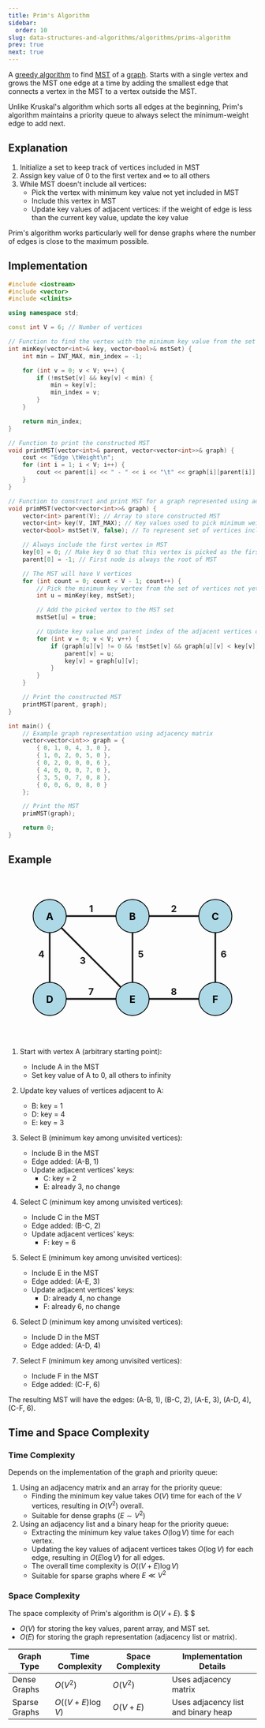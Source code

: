 ```yaml
---
title: Prim's Algorithm
sidebar:
  order: 10
slug: data-structures-and-algorithms/algorithms/prims-algorithm
prev: true
next: true
---
```


A [greedy algorithm](/data-structures-and-algorithms/algorithms/introduction#greedy-algorithm) to find [MST](/data-structures-and-algorithms/data-structures/minimum-spanning-tree/) of a [graph](/data-structures-and-algorithms/data-structures/graph/). Starts with a single vertex and grows the MST one edge at a time by adding the smallest edge that connects a vertex in the MST to a vertex outside the MST.

Unlike Kruskal's algorithm which sorts all edges at the beginning, Prim's algorithm maintains a priority queue to always select the minimum-weight edge to add next.

## Explanation

1. Initialize a set to keep track of vertices included in MST
2. Assign key value of $0$ to the first vertex and $\infty$ to all others
3. While MST doesn't include all vertices:
   - Pick the vertex with minimum key value not yet included in MST
   - Include this vertex in MST
   - Update key values of adjacent vertices: if the weight of edge is less than the current key value, update the key value

Prim's algorithm works particularly well for dense graphs where the number of edges is close to the maximum possible.

## Implementation

```cpp
#include <iostream>
#include <vector>
#include <climits>

using namespace std;

const int V = 6; // Number of vertices

// Function to find the vertex with the minimum key value from the set of vertices not yet included in MST
int minKey(vector<int>& key, vector<bool>& mstSet) {
    int min = INT_MAX, min_index = -1;

    for (int v = 0; v < V; v++) {
        if (!mstSet[v] && key[v] < min) {
            min = key[v];
            min_index = v;
        }
    }

    return min_index;
}

// Function to print the constructed MST
void printMST(vector<int>& parent, vector<vector<int>>& graph) {
    cout << "Edge \tWeight\n";
    for (int i = 1; i < V; i++) {
        cout << parent[i] << " - " << i << "\t" << graph[i][parent[i]] << "\n";
    }
}

// Function to construct and print MST for a graph represented using adjacency matrix
void primMST(vector<vector<int>>& graph) {
    vector<int> parent(V); // Array to store constructed MST
    vector<int> key(V, INT_MAX); // Key values used to pick minimum weight edge
    vector<bool> mstSet(V, false); // To represent set of vertices included in MST

    // Always include the first vertex in MST
    key[0] = 0; // Make key 0 so that this vertex is picked as the first vertex
    parent[0] = -1; // First node is always the root of MST

    // The MST will have V vertices
    for (int count = 0; count < V - 1; count++) {
        // Pick the minimum key vertex from the set of vertices not yet included in MST
        int u = minKey(key, mstSet);

        // Add the picked vertex to the MST set
        mstSet[u] = true;

        // Update key value and parent index of the adjacent vertices of the picked vertex
        for (int v = 0; v < V; v++) {
            if (graph[u][v] != 0 && !mstSet[v] && graph[u][v] < key[v]) {
                parent[v] = u;
                key[v] = graph[u][v];
            }
        }
    }

    // Print the constructed MST
    printMST(parent, graph);
}

int main() {
    // Example graph representation using adjacency matrix
    vector<vector<int>> graph = {
        { 0, 1, 0, 4, 3, 0 },
        { 1, 0, 2, 0, 5, 0 },
        { 0, 2, 0, 0, 0, 6 },
        { 4, 0, 0, 0, 7, 0 },
        { 3, 5, 0, 7, 0, 8 },
        { 0, 0, 6, 0, 8, 0 }
    };

    // Print the MST
    primMST(graph);

    return 0;
}
```

## Example

<svg xmlns="http://www.w3.org/2000/svg" viewBox="0 0 300 200" width="600" height="400" class="mx-auto">
  <style>
    .vertex {
      fill: lightblue;
      stroke: black;
      stroke-width: 1px;
    }
    .edge {
      stroke: currentColor;
      stroke-width: 2px;
    }
    .label {
      font-size: 12px;
      font-weight: bold;
    }
    .weight {
      font-size: .7rem;
      fill: currentColor;
      font-weight: bold;
    }
  </style>

  <!-- Edges -->
  <line x1="50" y1="50" x2="150" y2="50" class="edge" />
  <text x="100" y="45" class="weight" text-anchor="middle">1</text>

  <line x1="150" y1="50" x2="250" y2="50" class="edge" />
  <text x="200" y="45" class="weight" text-anchor="middle">2</text>

  <line x1="50" y1="50" x2="50" y2="150" class="edge" />
  <text x="40" y="100" class="weight" text-anchor="middle">4</text>

  <line x1="50" y1="50" x2="150" y2="150" class="edge" />
  <text x="90" y="108" class="weight" text-anchor="middle">3</text>

  <line x1="150" y1="50" x2="150" y2="150" class="edge" />
  <text x="160" y="100" class="weight" text-anchor="middle">5</text>

  <line x1="250" y1="50" x2="250" y2="150" class="edge" />
  <text x="260" y="100" class="weight" text-anchor="middle">6</text>

  <line x1="50" y1="150" x2="150" y2="150" class="edge" />
  <text x="100" y="145" class="weight" text-anchor="middle">7</text>

  <line x1="150" y1="150" x2="250" y2="150" class="edge" />
  <text x="200" y="145" class="weight" text-anchor="middle">8</text>

  <!-- Vertices -->
  <circle cx="50" cy="50" r="20" class="vertex" />
  <text x="50" y="55" class="label" text-anchor="middle">A</text>

  <circle cx="150" cy="50" r="20" class="vertex" />
  <text x="150" y="55" class="label" text-anchor="middle">B</text>

  <circle cx="250" cy="50" r="20" class="vertex" />
  <text x="250" y="55" class="label" text-anchor="middle">C</text>

  <circle cx="50" cy="150" r="20" class="vertex" />
  <text x="50" y="155" class="label" text-anchor="middle">D</text>

  <circle cx="150" cy="150" r="20" class="vertex" />
  <text x="150" y="155" class="label" text-anchor="middle">E</text>

  <circle cx="250" cy="150" r="20" class="vertex" />
  <text x="250" y="155" class="label" text-anchor="middle">F</text>
</svg>

1. Start with vertex A (arbitrary starting point):

   - Include A in the MST
   - Set key value of A to 0, all others to infinity

2. Update key values of vertices adjacent to A:

   - B: key = 1
   - D: key = 4
   - E: key = 3

3. Select B (minimum key among unvisited vertices):

   - Include B in the MST
   - Edge added: (A-B, 1)
   - Update adjacent vertices' keys:
     - C: key = 2
     - E: already 3, no change

4. Select C (minimum key among unvisited vertices):

   - Include C in the MST
   - Edge added: (B-C, 2)
   - Update adjacent vertices' keys:
     - F: key = 6

5. Select E (minimum key among unvisited vertices):

   - Include E in the MST
   - Edge added: (A-E, 3)
   - Update adjacent vertices' keys:
     - D: already 4, no change
     - F: already 6, no change

6. Select D (minimum key among unvisited vertices):

   - Include D in the MST
   - Edge added: (A-D, 4)

7. Select F (minimum key among unvisited vertices):
   - Include F in the MST
   - Edge added: (C-F, 6)

The resulting MST will have the edges: (A-B, 1), (B-C, 2), (A-E, 3), (A-D, 4), (C-F, 6).

## Time and Space Complexity

### Time Complexity

Depends on the implementation of the graph and priority queue:

1. Using an adjacency matrix and an array for the priority queue:
   - Finding the minimum key value takes $O(V)$ time for each of the $V$ vertices, resulting in $O(V^2)$ overall.
   - Suitable for dense graphs ($E \sim V^2$)
2. Using an adjacency list and a binary heap for the priority queue:
   - Extracting the minimum key value takes $O(\log V)$ time for each vertex.
   - Updating the key values of adjacent vertices takes $O(\log V)$ for each edge, resulting in $O(E \log V)$ for all edges.
   - The overall time complexity is $O((V + E) \log V)$
   - Suitable for sparse graphs where $E \ll V^2$

### Space Complexity

The space complexity of Prim's algorithm is $O(V + E)$. $ $

- $O(V)$ for storing the key values, parent array, and MST set.
- $O(E)$ for storing the graph representation (adjacency list or matrix).

| Graph Type    | Time Complexity     | Space Complexity | Implementation Details              |
| ------------- | ------------------- | ---------------- | ----------------------------------- |
| Dense Graphs  | $O(V^2)$            | $O(V^2)$         | Uses adjacency matrix               |
| Sparse Graphs | $O((V + E) \log V)$ | $O(V + E)$       | Uses adjacency list and binary heap |
